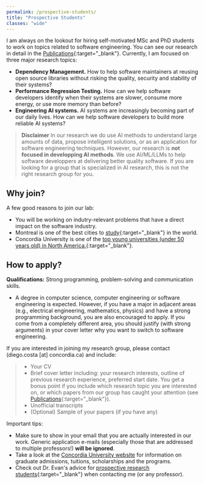 ```yaml
---
permalink: /prospective-students/
title: "Prospective Students"
classes: "wide"
---
```



I am always on the lookout for hiring self-motivated MSc and PhD students to work on topics related to software engineering. You can see our research in detail in the [Publications](./publications.md){:target="_blank"}. Currently, I am focused on three major research topics:
- **Dependency Management.** How to help software maintainers at reusing open source libraries without risking the quality, security and stability of their systems?  
- **Performance Regression Testing.** How can we help software developers identify when their systems are slower, consume more energy, or use more memory than before?
- **Engineering AI systems.** AI systems are increasingly becoming part of our daily lives. How can we help software developers to build more reliable AI systems?


> **Disclaimer** In our research we do use AI methods to understand large amounts of data, propose intelligent solutions, or as an application for software engineering techniques. However, our research is **not focused in developping AI methods**. We use AI/ML/LLMs to help software developpers at delivering better quality software. If you are looking for a group that is specialized in AI research, this is not the right research group for you.


## Why join?

A few good reasons to join our lab:
- You will be working on indutry-relevant problems that have a direct impact on the software industry.
- Montreal is one of the best cities to [study](https://www.topuniversities.com/city-rankings/2023){:target="_blank"} in the world.
- Concordia University is one of the [top young universities (under 50 years old) in North America.](https://www.concordia.ca/news/stories/2022/02/25/concordia-remains-tops-under-50-in-canada.html?c=/news/archive){:target="_blank"}.
<!-- - The research done in the CSSE department [Software Engineering research is one of the best  in the last few years](https://csrankings.org/#/index?soft&ca){:target="_blank"}. -->


## How to apply?

**Qualifications:** Strong programming, problem-solving and communication skills. 
- A degree in computer science, computer engineering or software engineering is expected. However, if you have a major in adjacent areas (e.g., electrical engineering, mathematics, physics) and have a strong programming background, you are also encouraged to apply. If you come from a completely different area, you should justify (with strong arguments) in your cover letter why you want to switch to software engineering.

If you are interested in joining my research group, please contact (diego.costa [at] concordia.ca) and include:
> - Your CV
> - Brief cover letter including: your research interests, outline of previous research experience, preferred start date. You get a bonus point if you include which research topic you are interested on, or which papers from our group has caught your attention (see [Publications](./publications.md){:target="_blank"}).
> - Unofficial transcripts
> - (Optional) Sample of your papers (if you have any)

Important tips:
- Make sure to show in your email that you are actually interested in our work. Generic application e-mails (especially those that are addressed to multiple professors!) **will be ignored**.
- Take a look at the [Concordia University website](https://www.concordia.ca/admissions/graduate.html) for information on graduate admissions, tuitions, scholarships and the programs.  
- Check out Dr. Evan's advice for [prospective research students](https://uvasrg.github.io/prospective/){:target="_blank"} when contacting me (or any professor).

